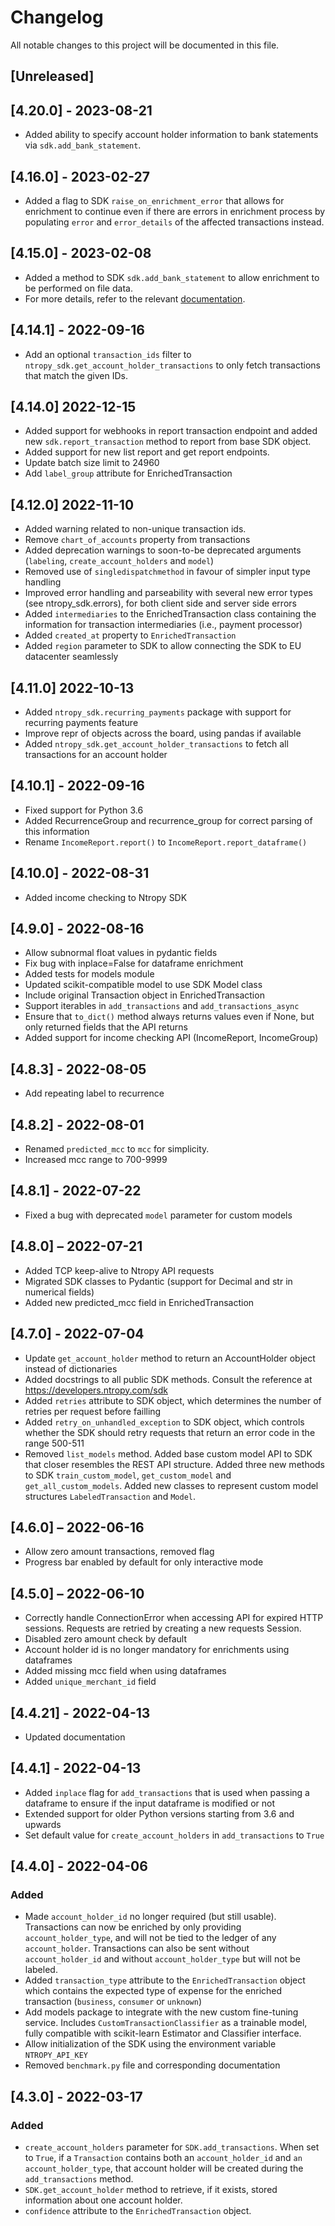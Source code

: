 
# Changelog
All notable changes to this project will be documented in this file.

## [Unreleased]
## [4.20.0] - 2023-08-21
- Added ability to specify account holder information to bank statements via `sdk.add_bank_statement`.

## [4.16.0] - 2023-02-27
- Added a flag to SDK `raise_on_enrichment_error` that allows for enrichment to continue even if there are errors in
enrichment process by populating `error` and `error_details` of the affected transactions instead.

## [4.15.0] - 2023-02-08
- Added a method to SDK `sdk.add_bank_statement` to allow enrichment to be
performed on file data.
- For more details, refer to the relevant [documentation](https://developers.ntropy.com/docs/enrichment/#enriching-file-data).

## [4.14.1] - 2022-09-16
- Add an optional `transaction_ids` filter to `ntropy_sdk.get_account_holder_transactions` to only fetch transactions that match the given IDs.

## [4.14.0] 2022-12-15
- Added support for webhooks in report transaction endpoint and added new `sdk.report_transaction` method to report from base SDK object.
- Added support for new list report and get report endpoints.
- Update batch size limit to 24960
- Add `label_group` attribute for EnrichedTransaction

## [4.12.0] 2022-11-10
- Added warning related to non-unique transaction ids.
- Remove `chart_of_accounts` property from transactions
- Added deprecation warnings to soon-to-be deprecated arguments (`labeling`, `create_account_holders` and `model`)
- Removed use of `singledispatchmethod` in favour of simpler input type handling
- Improved error handling and parseability with several new error types (see ntropy_sdk.errors), for both client side and server side errors
- Added `intermediaries` to the EnrichedTransaction class containing the information for transaction intermediaries (i.e., payment processor)
- Added `created_at` property to `EnrichedTransaction`
- Added `region` parameter to SDK to allow connecting the SDK to EU datacenter seamlessly

## [4.11.0]  2022-10-13
- Added `ntropy_sdk.recurring_payments` package with support for recurring payments feature
- Improve repr of objects across the board, using pandas if available
- Added `ntropy_sdk.get_account_holder_transactions` to fetch all transactions for an account holder

## [4.10.1] - 2022-09-16
- Fixed support for Python 3.6
- Added RecurrenceGroup and recurrence_group for correct parsing of this information
- Rename `IncomeReport.report()` to `IncomeReport.report_dataframe()`

## [4.10.0] - 2022-08-31
- Added income checking to Ntropy SDK

## [4.9.0] - 2022-08-16
- Allow subnormal float values in pydantic fields
- Fix bug with inplace=False for dataframe enrichment
- Added tests for models module
- Updated scikit-compatible model to use SDK Model class
- Include original Transaction object in EnrichedTransaction
- Support iterables in `add_transactions` and `add_transactions_async`
- Ensure that `to_dict()` method always returns values even if None, but only returned fields that the API returns
- Added support for income checking API (IncomeReport, IncomeGroup)

## [4.8.3] - 2022-08-05
- Add repeating label to recurrence

## [4.8.2] - 2022-08-01
- Renamed `predicted_mcc` to `mcc` for simplicity.
- Increased mcc range to 700-9999

## [4.8.1] - 2022-07-22
- Fixed a bug with deprecated `model` parameter for custom models

## [4.8.0] – 2022-07-21
- Added TCP keep-alive to Ntropy API requests
- Migrated SDK classes to Pydantic (support for Decimal and str in numerical fields)
- Added new predicted_mcc field in EnrichedTransaction

## [4.7.0]  - 2022-07-04
- Update `get_account_holder` method to return an AccountHolder object instead of dictionaries
- Added docstrings to all public SDK methods. Consult the reference at https://developers.ntropy.com/sdk
- Added `retries` attribute to SDK object, which determines the number of retries per request before failling
- Added `retry_on_unhandled_exception` to SDK object, which controls whether the SDK should retry requests that return an error code in the range 500-511
- Removed `list_models` method. Added base custom model API to SDK that closer resembles the REST API structure. Added three new methods to SDK `train_custom_model`, `get_custom_model` and `get_all_custom_models`. Added new classes to represent custom model structures `LabeledTransaction` and `Model`.

## [4.6.0] – 2022-06-16
- Allow zero amount transactions, removed flag
- Progress bar enabled by default for only interactive mode

## [4.5.0] – 2022-06-10
- Correctly handle ConnectionError when accessing API for expired HTTP sessions. Requests are retried by creating a new requests Session.
- Disabled zero amount check by default
- Account holder id is no longer mandatory for enrichments using dataframes
- Added missing mcc field when using dataframes
- Added `unique_merchant_id` field

## [4.4.21] - 2022-04-13
- Updated documentation

## [4.4.1] - 2022-04-13

- Added `inplace` flag for `add_transactions` that is used when passing a dataframe to ensure if the input dataframe is modified or not
- Extended support for older Python versions starting from 3.6 and upwards
- Set default value for `create_account_holders` in `add_transactions` to `True`

## [4.4.0] - 2022-04-06
### Added
- Made `account_holder_id` no longer required (but still usable). Transactions can now be enriched by only providing `account_holder_type`, and will not be tied to the ledger of any `account_holder`. Transactions can also be sent without `account_holder_id` and without `account_holder_type` but will not be labeled.
- Added `transaction_type` attribute to the `EnrichedTransaction` object which contains the expected type of expense for the enriched transaction (`business`, `consumer` or `unknown`)
- Add models package to integrate with the new custom fine-tuning service. Includes `CustomTransactionClassifier` as a trainable model, fully compatible with scikit-learn Estimator and Classifier interface.
- Allow initialization of the SDK using the environment variable `NTROPY_API_KEY`
- Removed `benchmark.py` file and corresponding documentation


## [4.3.0] - 2022-03-17
### Added
- `create_account_holders` parameter for `SDK.add_transactions`. When set to `True`, if a `Transaction` contains both an `account_holder_id` and `an account_holder_type`, that account holder will be created during the `add_transactions` method.
- `SDK.get_account_holder` method to retrieve, if it exists, stored information about one account holder.
- `confidence` attribute to the `EnrichedTransaction` object.

